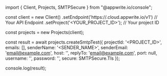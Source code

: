 import { Client, Projects, SMTPSecure } from "@appwrite.io/console";

const client = new Client()
    .setEndpoint('https://<REGION>.cloud.appwrite.io/v1') // Your API Endpoint
    .setProject('<YOUR_PROJECT_ID>'); // Your project ID

const projects = new Projects(client);

const result = await projects.createSmtpTest({
    projectId: '<PROJECT_ID>',
    emails: [],
    senderName: '<SENDER_NAME>',
    senderEmail: 'email@example.com',
    host: '',
    replyTo: 'email@example.com',
    port: null,
    username: '<USERNAME>',
    password: '<PASSWORD>',
    secure: SMTPSecure.Tls
});

console.log(result);
